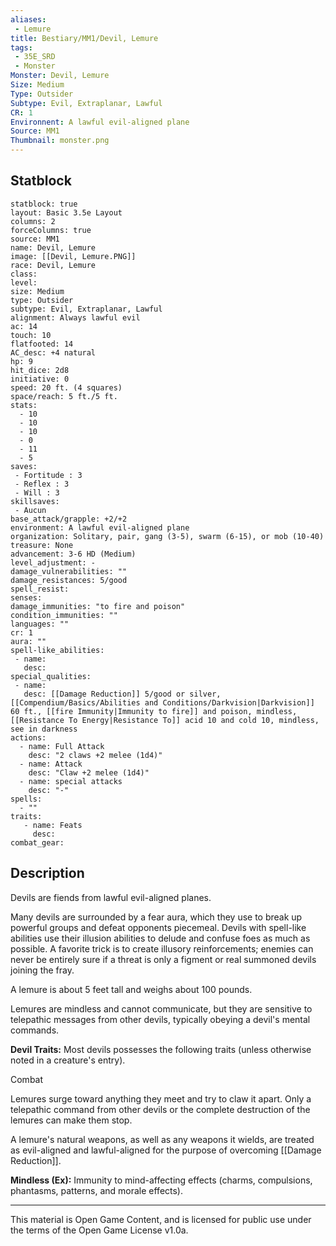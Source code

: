 ```yaml
---
aliases:
 - Lemure
title: Bestiary/MM1/Devil, Lemure
tags: 
 - 35E_SRD
 - Monster
Monster: Devil, Lemure
Size: Medium
Type: Outsider
Subtype: Evil, Extraplanar, Lawful
CR: 1
Environnent: A lawful evil-aligned plane
Source: MM1
Thumbnail: monster.png
---
```


## Statblock

```statblock
statblock: true
layout: Basic 3.5e Layout
columns: 2
forceColumns: true
source: MM1 
name: Devil, Lemure
image: [[Devil, Lemure.PNG]]
race: Devil, Lemure
class: 
level: 
size: Medium
type: Outsider
subtype: Evil, Extraplanar, Lawful
alignment: Always lawful evil
ac: 14
touch: 10
flatfooted: 14
AC_desc: +4 natural
hp: 9
hit_dice: 2d8
initiative: 0
speed: 20 ft. (4 squares)
space/reach: 5 ft./5 ft.
stats:
  - 10
  - 10
  - 10
  - 0
  - 11
  - 5
saves:
 - Fortitude : 3
 - Reflex : 3
 - Will : 3
skillsaves:
 - Aucun
base_attack/grapple: +2/+2
environment: A lawful evil-aligned plane
organization: Solitary, pair, gang (3-5), swarm (6-15), or mob (10-40)
treasure: None
advancement: 3-6 HD (Medium)
level_adjustment: -
damage_vulnerabilities: ""
damage_resistances: 5/good
spell_resist: 
senses: 
damage_immunities: "to fire and poison"
condition_immunities: ""
languages: ""
cr: 1
aura: ""
spell-like_abilities:
 - name: 
   desc: 
special_qualities:
 - name:
   desc: [[Damage Reduction]] 5/good or silver, [[Compendium/Basics/Abilities and Conditions/Darkvision|Darkvision]] 60 ft., [[fire Immunity|Immunity to fire]] and poison, mindless, [[Resistance To Energy|Resistance To]] acid 10 and cold 10, mindless, see in darkness
actions:
  - name: Full Attack
    desc: "2 claws +2 melee (1d4)"
  - name: Attack
    desc: "Claw +2 melee (1d4)"
  - name: special attacks
    desc: "-"
spells:
  - ""
traits:
   - name: Feats
     desc: 
combat_gear:  
```

## Description



Devils are fiends from lawful evil-aligned planes.

Many devils are surrounded by a fear aura, which they use to break up powerful groups and defeat opponents piecemeal. Devils with spell-like abilities use their illusion abilities to delude and confuse foes as much as possible. A favorite trick is to create illusory reinforcements; enemies can never be entirely sure if a threat is only a figment or real summoned devils joining the fray.

A lemure is about 5 feet tall and weighs about 100 pounds.

Lemures are mindless and cannot communicate, but they are sensitive to telepathic messages from other devils, typically obeying a devil's mental commands.


**Devil Traits:** Most devils possesses the following traits (unless otherwise noted in a creature's entry).

Combat

Lemures surge toward anything they meet and try to claw it apart. Only a telepathic command from other devils or the complete destruction of the lemures can make them stop.

A lemure's natural weapons, as well as any weapons it wields, are treated as evil-aligned and lawful-aligned for the purpose of overcoming [[Damage Reduction]].


**Mindless (Ex):** Immunity to mind-affecting effects (charms, compulsions, phantasms, patterns, and morale effects).

---

This material is Open Game Content, and is licensed for public use under the terms of the Open Game License v1.0a.

